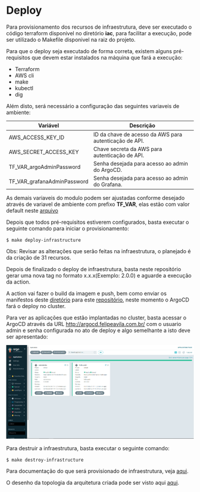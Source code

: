 # Deploy

Para provisionamento dos recursos de infraestrutura, deve ser executado o código terraform disponivel no diretório **iac**, para facilitar a execução, pode ser utilizado o Makefile disponivel na raiz do projeto.

Para que o deploy seja executado de forma correta, existem alguns pré-requisitos que devem estar instalados na máquina que fará a execução:
  - Terraform
  - AWS cli
  - make
  - kubectl
  - dig

Além disto, será necessário a configuração das seguintes variaveis de ambiente:

| Variável                    | Descrição                                     |
|-----------------------------|-----------------------------------------------|
| AWS_ACCESS_KEY_ID           | ID da chave de acesso da AWS para autenticação de API.|
| AWS_SECRET_ACCESS_KEY       | Chave secreta da AWS para autenticação de API.|
| TF_VAR_argoAdminPassword    | Senha desejada para acesso ao admin do ArgoCD.|
| TF_VAR_grafanaAdminPassword | Senha desejada para acesso ao admin do Grafana.|

As demais variaveis do modulo podem ser ajustadas conforme desejado através de variavel de ambiente com prefixo **TF_VAR**, elas estão com valor default neste [arquivo](https://github.com/Fsavila/desafio/blob/main/iac/variables.tf)

Depois que todos pré-requisitos estiverem configurados, basta executar o seguinte comando para iniciar o provisionamento:

```
$ make deploy-infrastructure
```

Obs: Revisar as alterações que serão feitas na infraestrutura, o planejado é da criação de 31 recursos.


Depois de finalizado o deploy de infraestrutura, basta neste repositório gerar uma nova tag no formato x.x.x(Exemplo: 2.0.0) e aguarde a execução da action.

A action vai fazer o build da imagem e push, bem como enviar os manifestos deste [diretório](https://github.com/Fsavila/desafio/tree/main/manifests) para este [repositório](https://github.com/Fsavila/desafio/tree/main/manifests), neste momento o ArgoCD fará o deploy no cluster.

Para ver as aplicações que estão implantadas no cluster, basta acessar o ArgoCD através da URL http://argocd.felipeavila.com.br/ com o usuario admin e senha configurada no ato de deploy e algo semelhante a isto deve ser apresentado:

![Argo](./images/argo.png)

Para destruir a infraestrutura, basta executar o seguinte comando:

```
$ make destroy-infrastructure
```

Para documentação do que será provisionado de infraestrutura, veja [aqui](https://github.com/Fsavila/desafio/blob/main/iac/README.md).

O desenho da topologia da arquitetura criada pode ser visto aqui [aqui](https://github.com/Fsavila/desafio/blob/main/ARQUITETURA.md).
